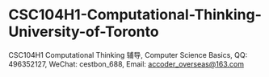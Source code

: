 # CSC104H1-Computational-Thinking-University-of-Toronto
CSC104H1 Computational Thinking 辅导, Computer Science Basics, QQ: 496352127, WeChat: cestbon_688, Email: accoder_overseas@163.com
